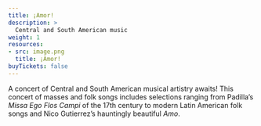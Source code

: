 ```yaml
---
title: ¡Amor!
description: >
  Central and South American music
weight: 1
resources:
- src: image.png
  title: ¡Amor!
buyTickets: false
---
```


A concert of Central and South American musical artistry awaits! This concert of masses and folk songs
includes selections ranging from Padilla&rsquo;s _Missa Ego Flos Campi_ of the 17th century to modern
Latin American folk songs and Nico Gutierrez&rsquo;s hauntingly beautiful _Amo_.

